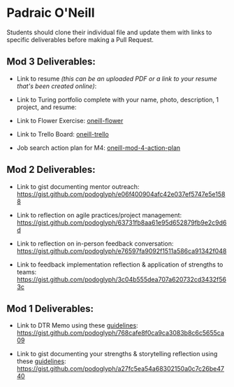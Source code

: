 # Padraic O'Neill

Students should clone their individual file and update them with links to specific deliverables before making a Pull Request.

## Mod 3 Deliverables:

* Link to resume *(this can be an uploaded PDF or a link to your resume that's been created online)*: 

* Link to Turing portfolio complete with your name, photo, description, 1 project, and resume:

* Link to Flower Exercise: [oneill-flower](https://docs.google.com/document/d/15tttRckiebrgnqjLq13lLgRqInOM9WOZtQcpdmza_7I/edit?usp=sharing)

* Link to Trello Board: [oneill-trello](https://trello.com/b/gH9IShTj/job-tracker)

* Job search action plan for M4: [oneill-mod-4-action-plan](https://gist.github.com/podoglyph/49cb78deb068d7fbee12807266c3a657)

## Mod 2 Deliverables:
* Link to gist documenting mentor outreach: https://gist.github.com/podoglyph/e06f400904afc42e037ef5747e5e1588

* Link to reflection on agile practices/project management: https://gist.github.com/podoglyph/63731fb8aa61e95d652879fb9e2c9d6d

* Link to reflection on in-person feedback conversation: https://gist.github.com/podoglyph/e76597fa9092f1511a586ca91342f048

* Link to feedback implementation reflection & application of strengths to teams: https://gist.github.com/podoglyph/3c04b555dea707a620732cd3432f563c

## Mod 1 Deliverables:
* Link to DTR Memo using these [guidelines](https://github.com/turingschool/career-development-curriculum/blob/master/module_one/dtr_guidelines_memo.md): https://gist.github.com/podoglyph/768cafe8f0ca9ca3083b8c6c5655ca09

* Link to gist documenting your strengths & storytelling reflection using these [guidelines](https://github.com/turingschool/career-development-curriculum/blob/master/module_one/strengths_storytelling_reflection.md): https://gist.github.com/podoglyph/a27fc5ea54a68302150a0c7c26be4740
